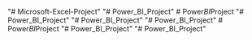 "# Microsoft-Excel-Project" 
"# Power_BI_Project" 
#   P o w e r _ B I _ P r o j e c t  
 "# Power_BI_Project" 
"# Power_BI_Project" 
"# Power_BI_Project" 
#   P o w e r _ B I _ P r o j e c t  
 "# Power_BI_Project" 
"# Power_BI_Project" 
